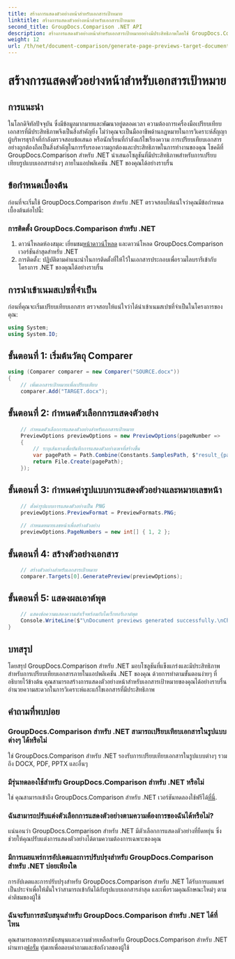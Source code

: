 ```yaml
---
title: สร้างการแสดงตัวอย่างหน้าสำหรับเอกสารเป้าหมาย
linktitle: สร้างการแสดงตัวอย่างหน้าสำหรับเอกสารเป้าหมาย
second_title: GroupDocs.Comparison .NET API
description: สร้างการแสดงตัวอย่างหน้าสำหรับเอกสารเป้าหมายอย่างมีประสิทธิภาพโดยใช้ GroupDocs.Comparison สำหรับ .NET ปฏิบัติตามคำแนะนำทีละขั้นตอนของเราเพื่อการเปรียบเทียบเอกสารที่ราบรื่น
weight: 12
url: /th/net/document-comparison/generate-page-previews-target-document/
---
```


# สร้างการแสดงตัวอย่างหน้าสำหรับเอกสารเป้าหมาย

## การแนะนำ
ในโลกดิจิทัลปัจจุบัน ซึ่งมีข้อมูลมากมายและพัฒนาอยู่ตลอดเวลา ความต้องการเครื่องมือเปรียบเทียบเอกสารที่มีประสิทธิภาพจึงเป็นสิ่งสำคัญยิ่ง ไม่ว่าคุณจะเป็นมืออาชีพด้านกฎหมายในการวิเคราะห์สัญญา ผู้บริหารธุรกิจที่กำลังตรวจสอบข้อเสนอ หรือนักเรียนที่กำลังแก้ไขเรียงความ การเปรียบเทียบเอกสารอย่างถูกต้องถือเป็นสิ่งสำคัญในการรับรองความถูกต้องและประสิทธิภาพในการทำงานของคุณ โชคดีที่ GroupDocs.Comparison สำหรับ .NET นำเสนอโซลูชันที่มีประสิทธิภาพสำหรับการเปรียบเทียบรูปแบบเอกสารต่างๆ ภายในแอปพลิเคชัน .NET ของคุณได้อย่างราบรื่น
## ข้อกำหนดเบื้องต้น
ก่อนที่จะเริ่มใช้ GroupDocs.Comparison สำหรับ .NET ตรวจสอบให้แน่ใจว่าคุณมีข้อกำหนดเบื้องต้นต่อไปนี้:
### การติดตั้ง GroupDocs.Comparison สำหรับ .NET
1.  ดาวน์โหลดห้องสมุด: เยี่ยมชม[หน้าดาวน์โหลด](https://releases.groupdocs.com/comparison/net/) และดาวน์โหลด GroupDocs.Comparison เวอร์ชันล่าสุดสำหรับ .NET
2. การติดตั้ง: ปฏิบัติตามคำแนะนำในการติดตั้งที่ให้ไว้ในเอกสารประกอบเพื่อรวมไลบรารีเข้ากับโครงการ .NET ของคุณได้อย่างราบรื่น

## การนำเข้าเนมสเปซที่จำเป็น
ก่อนที่คุณจะเริ่มเปรียบเทียบเอกสาร ตรวจสอบให้แน่ใจว่าได้นำเข้าเนมสเปซที่จำเป็นในโครงการของคุณ:
```csharp
using System;
using System.IO;

```
## ขั้นตอนที่ 1: เริ่มต้นวัตถุ Comparer
```csharp
using (Comparer comparer = new Comparer("SOURCE.docx"))
{
    // เพิ่มเอกสารเป้าหมายเพื่อเปรียบเทียบ
    comparer.Add("TARGET.docx");
```
## ขั้นตอนที่ 2: กำหนดตัวเลือกการแสดงตัวอย่าง
```csharp
    // กำหนดตัวเลือกการแสดงตัวอย่างสำหรับเอกสารเป้าหมาย
    PreviewOptions previewOptions = new PreviewOptions(pageNumber =>
    {
        // ระบุเส้นทางเพื่อบันทึกการแสดงตัวอย่างเพจที่สร้างขึ้น
        var pagePath = Path.Combine(Constants.SamplesPath, $"result_{pageNumber}.png");
        return File.Create(pagePath);
    });
```
## ขั้นตอนที่ 3: กำหนดค่ารูปแบบการแสดงตัวอย่างและหมายเลขหน้า
```csharp
    // ตั้งค่ารูปแบบการแสดงตัวอย่างเป็น PNG
    previewOptions.PreviewFormat = PreviewFormats.PNG;
    
    // กำหนดหมายเลขหน้าเพื่อสร้างตัวอย่าง
    previewOptions.PageNumbers = new int[] { 1, 2 };
```
## ขั้นตอนที่ 4: สร้างตัวอย่างเอกสาร
```csharp
    // สร้างตัวอย่างสำหรับเอกสารเป้าหมาย
    comparer.Targets[0].GeneratePreview(previewOptions);
```
## ขั้นตอนที่ 5: แสดงผลเอาต์พุต
```csharp
    // แสดงข้อความแสดงความสำเร็จพร้อมกับไดเร็กทอรีเอาต์พุต
    Console.WriteLine($"\nDocument previews generated successfully.\nCheck output in {Directory.GetCurrentDirectory()}.");
}
```

## บทสรุป
โดยสรุป GroupDocs.Comparison สำหรับ .NET มอบโซลูชันที่แข็งแกร่งและมีประสิทธิภาพสำหรับการเปรียบเทียบเอกสารภายในแอปพลิเคชัน .NET ของคุณ ด้วยการทำตามขั้นตอนง่ายๆ ที่อธิบายไว้ข้างต้น คุณสามารถสร้างการแสดงตัวอย่างหน้าสำหรับเอกสารเป้าหมายของคุณได้อย่างราบรื่น อำนวยความสะดวกในการวิเคราะห์และแก้ไขเอกสารที่มีประสิทธิภาพ
## คำถามที่พบบ่อย
### GroupDocs.Comparison สำหรับ .NET สามารถเปรียบเทียบเอกสารในรูปแบบต่างๆ ได้หรือไม่
ใช่ GroupDocs.Comparison สำหรับ .NET รองรับการเปรียบเทียบเอกสารในรูปแบบต่างๆ รวมถึง DOCX, PDF, PPTX และอื่นๆ
### มีรุ่นทดลองใช้สำหรับ GroupDocs.Comparison สำหรับ .NET หรือไม่
 ใช่ คุณสามารถเข้าถึง GroupDocs.Comparison สำหรับ .NET เวอร์ชันทดลองใช้ฟรีได้[ที่นี่](https://releases.groupdocs.com/).
### ฉันสามารถปรับแต่งตัวเลือกการแสดงตัวอย่างตามความต้องการของฉันได้หรือไม่?
แน่นอนว่า GroupDocs.Comparison สำหรับ .NET มีตัวเลือกการแสดงตัวอย่างที่ยืดหยุ่น ซึ่งช่วยให้คุณปรับแต่งการแสดงตัวอย่างได้ตามความต้องการเฉพาะของคุณ
### มีการเผยแพร่การอัปเดตและการปรับปรุงสำหรับ GroupDocs.Comparison สำหรับ .NET บ่อยเพียงใด
การอัปเดตและการปรับปรุงสำหรับ GroupDocs.Comparison สำหรับ .NET ได้รับการเผยแพร่เป็นประจำเพื่อให้มั่นใจว่าสามารถเข้ากันได้กับรูปแบบเอกสารล่าสุด และเพื่อรวมคุณลักษณะใหม่ๆ ตามคำติชมของผู้ใช้
### ฉันจะรับการสนับสนุนสำหรับ GroupDocs.Comparison สำหรับ .NET ได้ที่ไหน
 คุณสามารถขอการสนับสนุนและความช่วยเหลือสำหรับ GroupDocs.Comparison สำหรับ .NET ผ่านทาง[ฟอรั่ม](https://forum.groupdocs.com/c/comparison/12) ทุ่มเทเพื่อตอบคำถามและข้อกังวลของผู้ใช้